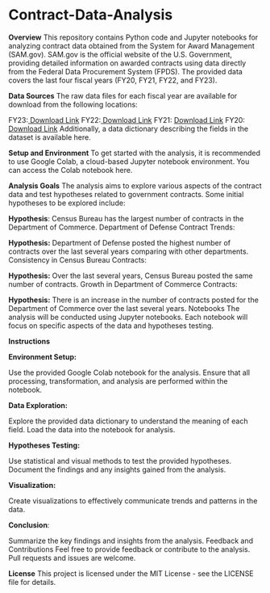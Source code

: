 # Contract-Data-Analysis

**Overview**
This repository contains Python code and Jupyter notebooks for analyzing contract data obtained from the System for Award Management (SAM.gov). SAM.gov is the official website of the U.S. Government, providing detailed information on awarded contracts using data directly from the Federal Data Procurement System (FPDS). The provided data covers the last four fiscal years (FY20, FY21, FY22, and FY23).

**Data Sources**
The raw data files for each fiscal year are available for download from the following locations:

FY23:[ Download Link]( https://umbc.box.com/shared/static/au8h309qptksq5wlem6g5onn5v13fsrc.csv)
FY22:[ Download Link](https://umbc.box.com/shared/static/tdkmuj86qm2uxhvjlfkav2i3pnx9fkoa.csv)
FY21: [Download Link](https://umbc.box.com/shared/static/7emabgf9ck2afprmrl459jnk30ewmabj.csv)
FY20: [Download Link](https://umbc.box.com/shared/static/91lmieun5u1e8p87wmlnuglyzl3xm91h.csv)
Additionally, a data dictionary describing the fields in the dataset is available here.


**Setup and Environment**
To get started with the analysis, it is recommended to use Google Colab, a cloud-based Jupyter notebook environment. You can access the Colab notebook here.


**Analysis Goals**
The analysis aims to explore various aspects of the contract data and test hypotheses related to government contracts. Some initial hypotheses to be explored include:


**Hypothesis**: Census Bureau has the largest number of contracts in the Department of Commerce.
Department of Defense Contract Trends:


**Hypothesis:** Department of Defense posted the highest number of contracts over the last several years comparing with other departments.
Consistency in Census Bureau Contracts:


**Hypothesis:** Over the last several years, Census Bureau posted the same number of contracts.
Growth in Department of Commerce Contracts:


**Hypothesis:** There is an increase in the number of contracts posted for the Department of Commerce over the last several years.
Notebooks
The analysis will be conducted using Jupyter notebooks. Each notebook will focus on specific aspects of the data and hypotheses testing.


**Instructions**

**Environment Setup:**

Use the provided Google Colab notebook for the analysis.
Ensure that all processing, transformation, and analysis are performed within the notebook.

**Data Exploration:**

Explore the provided data dictionary to understand the meaning of each field.
Load the data into the notebook for analysis.

**Hypotheses Testing:**

Use statistical and visual methods to test the provided hypotheses.
Document the findings and any insights gained from the analysis.

**Visualization:**

Create visualizations to effectively communicate trends and patterns in the data.

**Conclusion**:

Summarize the key findings and insights from the analysis.
Feedback and Contributions
Feel free to provide feedback or contribute to the analysis. Pull requests and issues are welcome.

**License**
This project is licensed under the MIT License - see the LICENSE file for details.
